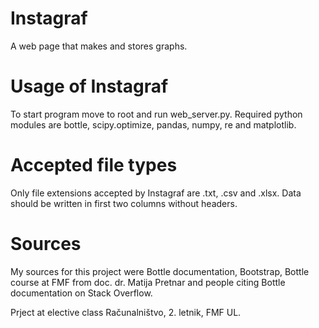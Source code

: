 # Instagraf
A web page that makes and stores graphs.

# Usage of Instagraf
To start program move to root and run web_server.py.
Required python modules are bottle, scipy.optimize, pandas, numpy, re and matplotlib.

# Accepted file types
Only file extensions accepted by Instagraf are .txt, .csv and .xlsx. 
Data should be written in first two columns without headers.

# Sources
My sources for this project were Bottle documentation, Bootstrap,
Bottle course at FMF from doc. dr. Matija Pretnar and people citing Bottle documentation on Stack Overflow.

Prject at elective class Računalništvo, 2. letnik, FMF UL.